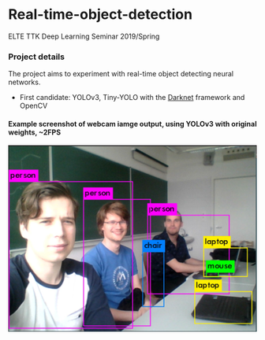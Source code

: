# Real-time-object-detection
ELTE TTK Deep Learning Seminar 2019/Spring


### Project details
The project aims to experiment with real-time object detecting neural networks.
+ First candidate: YOLOv3, Tiny-YOLO with the [Darknet](https://pjreddie.com/darknet/) framework and OpenCV

#### Example screenshot of webcam iamge output, using YOLOv3 with original weights, ~2FPS
![Example image](img/yolov3_img1.jpg)
